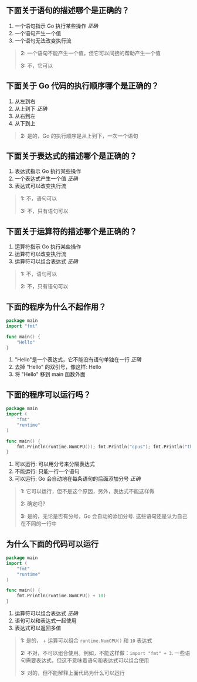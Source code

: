 ## 下面关于语句的描述哪个是正确的？
1. 一个语句指示 Go 执行某些操作 *正确*
2. 一个语句产生一个值
3. 一个语句无法改变执行流

> **2:** 一个语句不能产生一个值，但它可以间接的帮助产生一个值
>
>
> **3:** 不，它可以
>
>


## 下面关于 Go 代码的执行顺序哪个是正确的？
1. 从左到右
2. 从上到下 *正确*
3. 从右到左
4. 从下到上

> **2:** 是的，Go 的执行顺序是从上到下，一次一个语句
>
>


## 下面关于表达式的描述哪个是正确的？
1. 表达式指示 Go 执行某些操作
2. 一个表达式产生一个值 *正确*
3. 表达式可以改变执行流

> **1:** 不，语句可以
>
>
> **3:** 不，只有语句可以
>
>


## 下面关于运算符的描述哪个是正确的？
1. 运算符指示 Go 执行某些操作
2. 运算符可以改变执行流
3. 运算符可以组合表达式 *正确*

> **1:** 不，语句可以
>
>
> **2:** 不，只有语句可以
>
>


## 下面的程序为什么不起作用？
```go
package main
import "fmt"

func main() {
    "Hello"
}
```

1. "Hello"是一个表达式，它不能没有语句单独在一行 *正确*
2. 去掉 “Hello” 的双引号，像这样: Hello
3. 将 "Hello" 移到 main 函数外面


## 下面的程序可以运行吗？
```go
package main
import (
    "fmt"
    "runtime"
)

func main() {
    fmt.Println(runtime.NumCPU()); fmt.Println("cpus"); fmt.Println("the machine")
}
```

1. 可以运行: 可以用分号来分隔表达式
2. 不能运行: 只能一行一个语句
3. 可以运行: Go 会自动地在每条语句的后面添加分号 *正确*

> **1:** 它可以运行，但不是这个原因，另外，表达式不能这样做
>
>
> **2:** 确定吗?
>
>
> **3:** 是的，无论是否有分号，Go 会自动的添加分号. 这些语句还是认为自己在不同的一行中
>
>


## 为什么下面的代码可以运行
```go
package main
import (
    "fmt"
    "runtime"
)

func main() {
    fmt.Println(runtime.NumCPU() + 10)
}
```

1. 运算符可以组合表达式 *正确*
2. 语句可以和表达式一起使用
3. 表达式可以返回多值

> **1:** 是的， + 运算可以组合 `runtime.NumCPU()` 和 `10` 表达式
>
>
> **2:** 不对，不可以组合使用。例如，不能这样做：`import "fmt" + 3`. 一些语句需要表达式，但这不意味着语句和表达式可以组合使用
>
>
> **3:** 对的，但不能解释上面代码为什么可以运行
>
>

